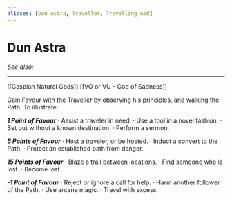 ```yaml
---
aliases: [Dun Astra, Traveller, Travelling God]
---
```


# Dun Astra
*See also:*
___
[[Caspian Natural Gods]] [[VO  or VU - God of Sadness]]

Gain Favour with the Traveller by observing his principles, and walking the Path. To illustrate:

***1 Point of Favour***
· Assist a traveler in need.
· Use a tool in a novel fashion.
· Set out without a known destination.
· Perform a sermon.

***5 Points of Favour***
· Host a traveler, or be hosted.
· Induct a convert to the Path.
· Protect an established path from danger.

***15 Points of Favour***
· Blaze a trail between locations.
· Find someone who is lost.
· Become lost.

***-1 Point of Favour***
· Reject or ignore a call for help.
· Harm another follower of the Path.
· Use arcane magic.
· Travel with excess.